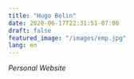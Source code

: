 ```yaml
---
title: "Hugo Belin"
date: 2020-06-17T22:31:51-07:00
draft: false
featured_image: "/images/emp.jpg"
lang: en
---
```


*Personal Website*
